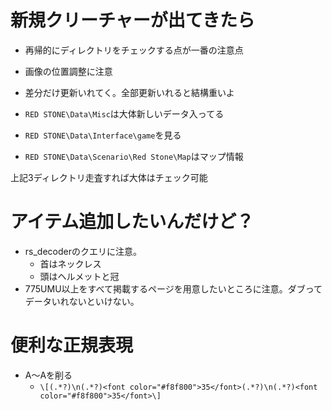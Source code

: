 # 新規クリーチャーが出てきたら

* 再帰的にディレクトリをチェックする点が一番の注意点
* 画像の位置調整に注意
* 差分だけ更新いれてく。全部更新いれると結構重いよ

* `RED STONE\Data\Misc`は大体新しいデータ入ってる
* `RED STONE\Data\Interface\game`を見る
* `RED STONE\Data\Scenario\Red Stone\Map`はマップ情報

上記3ディレクトリ走査すれば大体はチェック可能

# アイテム追加したいんだけど？
- rs_decoderのクエリに注意。
  - 首はネックレス
  - 頭はヘルメットと冠
- 775UMU以上をすべて掲載するページを用意したいところに注意。ダブってデータいれないといけない。

# 便利な正規表現
- A～Aを削る
  - `\[(.*?)\n(.*?)<font color="#f8f800">35</font>(.*?)\n(.*?)<font color="#f8f800">35</font>\]`